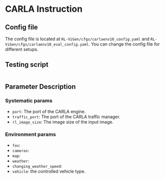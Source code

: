 # CARLA Instruction

## Config file
The config file is located at `RL-ViGen/cfgs/carlaenv10_config.yaml` and `RL-ViGen/cfgs/carlaenv10_eval_config.yaml`. You can change the config file for different setups.

## Testing script
```

```

## Parameter Description
### Systematic params
- `port`: The port of the CARLA engine.
- `traffic_port`: The port of the CARLA traffic manager.
- `rl_image_size`: The image size of the input image.

### Environment params
- `fov`:
- `cameras`:
- `map`:
- `weather`: 
- `changing_weather_speed`: 
- `vehicle`: the controlled vehicle type.




